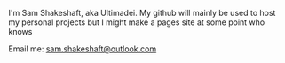 I'm Sam Shakeshaft, aka Ultimadei. 
My github will mainly be used to host my personal projects but I might make a pages site at some point who knows

Email me: sam.shakeshaft@outlook.com
